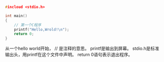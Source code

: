 ```C 
#incloud <stdio.h>

int main()
{
    // 第一个C程序
    printf("Hello,Wrold!\n");
    return 0;
}

```
从一个hello world开始，
// 是注释的意思。
printf是输出到屏幕。
stdio.h是标准输出头，用printf在这个文件中声明。
return 0语句表示退出程序。